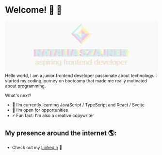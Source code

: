 
# Welcome! 👋 👋

<img src="https://raw.githubusercontent.com/nattinats/nattinats/main/nattinats.png" alt="banner that says Natalia Szajner - aspiring frontend developer">
Hello world, I am a junior frontend developer passionate about technology. 
I started my coding journey on bootcamp that made me really motivated about programming. 

What's next? 

- 🌱 I’m currently learning JavaScript / TypeScript and React / Svelte
- 💬 I’m open for opportunities 
- ⚡ Fun fact: I'm also a creative copywriter

## My presence around the internet 🌎:

- Check out my <a href="https://www.linkedin.com/in/natinats/">LinkedIn</a> 💼

